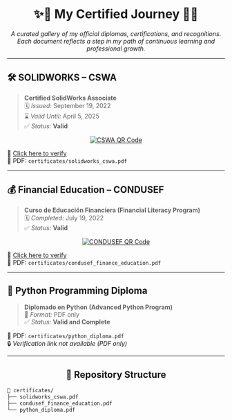 <h1 align="center">✨📜 My Certified Journey 📜✨</h1>

<p align="center">
  <i>A curated gallery of my official diplomas, certifications, and recognitions.</i><br>
  <i>Each document reflects a step in my path of continuous learning and professional growth.</i>
</p>

---

## 🛠️ SOLIDWORKS – CSWA

> **Certified SolidWorks Associate**  
> 🗓️ *Issued:* September 19, 2022  
> ⌛ *Valid Until:* April 5, 2025  
> ✅ *Status:* **Valid**

<p align="center">
  <a href="https://cv.virtualtester.com/qr/?b=SLDWRKS&i=C-93QYELR8VP">
    <img src="https://api.qrserver.com/v1/create-qr-code/?size=180x180&data=https://cv.virtualtester.com/qr/?b=SLDWRKS&i=C-93QYELR8VP" alt="CSWA QR Code">
  </a>
</p>

🔗 [Click here to verify](https://cv.virtualtester.com/qr/?b=SLDWRKS&i=C-93QYELR8VP)  
📄 PDF: `certificates/solidworks_cswa.pdf`

---

## 💰 Financial Education – CONDUSEF

> **Curso de Educación Financiera (Financial Literacy Program)**  
> 🗓️ *Completed:* July 19, 2022  
> ✅ *Status:* **Valid**

<p align="center">
  <a href="https://inscripcion-diplomado.condusef.gob.mx/verifica_certificado.php?ida=213950&idg=44">
    <img src="https://api.qrserver.com/v1/create-qr-code/?size=180x180&data=https://inscripcion-diplomado.condusef.gob.mx/verifica_certificado.php?ida=213950&idg=44" alt="CONDUSEF QR Code">
  </a>
</p>

🔗 [Click here to verify](https://inscripcion-diplomado.condusef.gob.mx/verifica_certificado.php?ida=213950&idg=44)  
📄 PDF: `certificates/condusef_finance_education.pdf`

---

## 🐍 Python Programming Diploma

> **Diplomado en Python (Advanced Python Program)**  
> 💾 *Format:* PDF only  
> ✅ *Status:* **Valid and Complete**

📄 PDF: `certificates/python_diploma.pdf`  
🔒 *Verification link not available (PDF only)*

---

<h2 align="center">📁 Repository Structure</h2>

```bash
📂 certificates/
├── solidworks_cswa.pdf
├── condusef_finance_education.pdf
└── python_diploma.pdf

